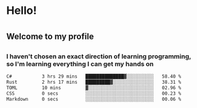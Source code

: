 
<h1>Hello!<h1>
<h2>Welcome to my profile<h2>
<h3>I haven't chosen an exact direction of learning programming, so I'm learning everything I can get my hands on</h3>

<!--START_SECTION:waka-->

```txt
C#           3 hrs 29 mins   ██████████████▓░░░░░░░░░░   58.40 %
Rust         2 hrs 17 mins   █████████▓░░░░░░░░░░░░░░░   38.31 %
TOML         10 mins         ▓░░░░░░░░░░░░░░░░░░░░░░░░   02.96 %
CSS          0 secs          ░░░░░░░░░░░░░░░░░░░░░░░░░   00.23 %
Markdown     0 secs          ░░░░░░░░░░░░░░░░░░░░░░░░░   00.06 %
```

<!--END_SECTION:waka-->

